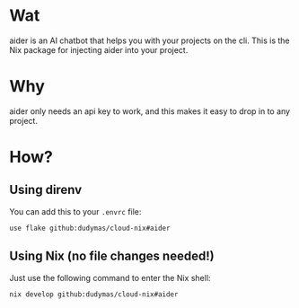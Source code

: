# Wat

aider is an AI chatbot that helps you with your projects on the cli.
This is the Nix package for injecting aider into your project.

# Why

aider only needs an api key to work, and this makes it easy to drop in to any project.

# How?

## Using direnv

You can add this to your `.envrc` file:

```bash
use flake github:dudymas/cloud-nix#aider
```

## Using Nix (no file changes needed!)

Just use the following command to enter the Nix shell:
```bash
nix develop github:dudymas/cloud-nix#aider
```
